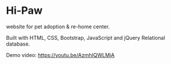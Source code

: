 # Hi-Paw
website for pet adoption &amp; re-home center.

Built with HTML, CSS, Bootstrap, JavaScript and jQuery 
Relational database.

Demo video:
https://youtu.be/AzmhIQWLMjA 
